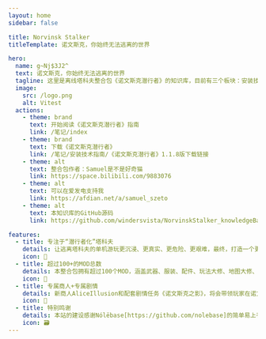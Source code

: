```yaml
---
layout: home
sidebar: false

title: Norvinsk Stalker
titleTemplate: 诺文斯克，你始终无法逃离的世界

hero:
  name: g~Nj$3J2^
  text: 诺文斯克，你始终无法逃离的世界
  tagline: 这里是离线塔科夫整合包《诺文斯克潜行者》的知识库，目前有三个板块：安装技术指南、游玩指南、MOD修改指南
  image:
    src: /logo.png
    alt: Vitest
  actions:
    - theme: brand
      text: 开始阅读《诺文斯克潜行者》指南
      link: /笔记/index
    - theme: brand
      text: 下载《诺文斯克潜行者》
      link: /笔记/安装技术指南/《诺文斯克潜行者》1.1.8版下载链接
    - theme: alt
      text: 整合包作者：Samuel是不是好奇猫
      link: https://space.bilibili.com/9883076
    - theme: alt
      text: 可以在爱发电支持我
      link: https://afdian.net/a/samuel_szeto
    - theme: alt
      text: 本知识库的GitHub源码
      link: https://github.com/windersvista/NorvinskStalker_knowledgeBase

features:
  - title: 专注于“潜行者化”塔科夫
    details: 让逃离塔科夫的单机游玩更沉浸、更真实、更危险、更艰难，最终，打造一个更硬核的单机化塔科夫体验
    icon: 🌈
  - title: 超过100+的MOD总数
    details: 本整合包拥有超过100个MOD，涵盖武器、服装、配件、玩法大修、地图大修、玩法大修等几乎所有方向的修改。
    icon: 📃
  - title: 专属商人+专属剧情
    details: 新商人AliceIllusion和配套剧情任务《诺文斯克之影》，将会带领玩家在诺文斯克这片土地上展开另一场冒险。
    icon: 🚀
  - title: 特别鸣谢
    details: 本站的建设感谢Nólëbase[https://github.com/nolebase]的简单易上手的知识库部署方案，并感谢jackie_xiao提供的教程和git模版[https://github.com/Jackiexiao/nolebase-template]
    icon: 🗃
---
```


<HomePage />
